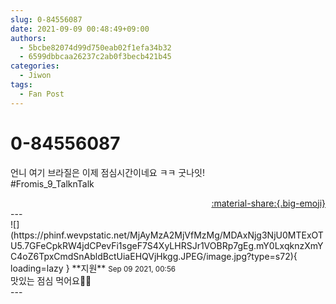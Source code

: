 ```yaml
---
slug: 0-84556087
date: 2021-09-09 00:48:49+09:00
authors:
  - 5bcbe82074d99d750eab02f1efa34b32
  - 6599dbbcaa26237c2ab0f3becb421b45
categories:
  - Jiwon
tags:
  - Fan Post
---
```


# 0-84556087

<div class="post-container" markdown="1">
<div class="content-container md-sidebar__scrollwrap" markdown="1">

언니 여기 브라질은 이제 점심시간이네요 ㅋㅋ 굿나잇! <br>\#Fromis_9_TalknTalk

</div>
</div>

<div style="text-align: right;" markdown="1">
<a href="https://weverse.io/fromis9/fanpost/0-84556087" style="text-align: right;">:material-share:{.big-emoji}</a>
</div>
---

<div class="comments-container md-sidebar__scrollwrap" markdown="1">
<div class="comment" markdown="1">
<div class='id-container' markdown="1">
![](https://phinf.wevpstatic.net/MjAyMzA2MjVfMzMg/MDAxNjg3NjU0MTExOTU5.7GFeCpkRW4jdCPevFi1sgeF7S4XyLHRSJr1VOBRp7gEg.mY0LxqknzXmYC4oZ6TpxCmdSnAbldBctUiaEHQVjHkgg.JPEG/image.jpg?type=s72){ loading=lazy }
**<span class="artist">지원</span>** <small>Sep 09 2021, 00:56</small><br>
</div>
<div class='comment-body' markdown="1">
맛있는 점심 먹어요🤗🤗
</div>
</div>
</div>
---
